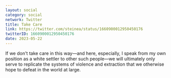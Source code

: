 ```yaml
---
layout: social
category: social
network: Twitter
title: Take Care
link: https://twitter.com/steinea/status/1660900012950450176
twitterID: 1660900012950450176
date: 2023-05-22
---
```


If we don't take care in this way—and here, especially, I speak from my own position as a white settler to other such people—we will ultimately only serve to replicate the systems of violence and extraction that we otherwise hope to defeat in the world at large.
